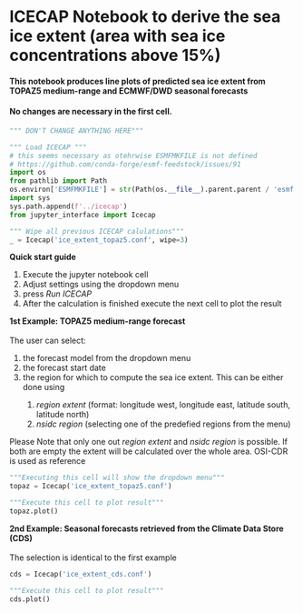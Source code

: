 <!-- #region -->
# ICECAP Notebook to derive the sea ice extent (area with sea ice concentrations above 15%)


#### This notebook produces line plots of predicted sea ice extent from TOPAZ5 medium-range and ECMWF/DWD seasonal forecasts
<!-- #endregion -->

<div class="alert alert-block alert-danger"> 
    
#### No changes are necessary in the first cell. 
</div>

```python
""" DON'T CHANGE ANYTHING HERE"""

""" Load ICECAP """
# this seems necessary as otehrwise ESMFMKFILE is not defined 
# https://github.com/conda-forge/esmf-feedstock/issues/91
import os
from pathlib import Path
os.environ['ESMFMKFILE'] = str(Path(os.__file__).parent.parent / 'esmf.mk')
import sys
sys.path.append(f'../icecap')
from jupyter_interface import Icecap

""" Wipe all previous ICECAP calulations"""
_ = Icecap('ice_extent_topaz5.conf', wipe=3)
```

<div class="alert alert-block alert-info"> <b>Quick start guide </b> 
<ol>
<li>Execute the jupyter notebook cell</li>
<li>Adjust settings using the dropdown menu</li>
<li>press <i>Run ICECAP</i> </li> 
<li>After the calculation is finished execute the next cell to plot the result </li> 
</ol>

</div>

<div class="alert alert-block alert-success"> <b>1st Example: TOPAZ5 medium-range forecast </b><br>

<br>
The user can select: 
<ol>
<li>the forecast model from the dropdown menu</li>
<li>the forecast start date</li>
<li>the region for which to compute the sea ice extent. This can be either done using </li>
    <ol>
        <li> <i>region extent</i> (format: longitude west, longitude east, latitude south, latitude north) </li>
        <li> <i>nsidc region</i> (selecting one of the predefied regions from the menu) </li>
    </ol>
</ol>

Please Note that only one out <i>region extent</i> and <i>nsidc region</i> is possible. If both are empty the extent will be calculated over the whole area. OSI-CDR is used as reference
</div>

```python
"""Executing this cell will show the dropdown menu"""
topaz = Icecap('ice_extent_topaz5.conf')
```

```python
"""Execute this cell to plot result"""
topaz.plot()
```

<div class="alert alert-block alert-success"> <b>2nd Example: Seasonal forecasts retrieved from the Climate Data Store (CDS) </b><br>

<br>
The selection is identical to the first example

```python
cds = Icecap('ice_extent_cds.conf')
```

```python
"""Execute this cell to plot result"""
cds.plot()
```

```python

```
